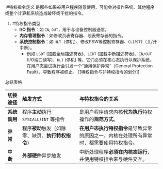  #特权指令定义  是那些如果被用户程序随意使用，可能会对操作系统、其他程序或整个计算机系统造成破坏或干扰的指令。

1. #特权指令类型
	*   **I/O 指令**：如 `IN`, `OUT`，用于与设备控制器通信。
    *   **内存管理指令**：如修改页表寄存器、段表寄存器的指令。
    *   **系统控制指令**：如 `HLT`（停机）、修改PSW等控制寄存器、`CLI`/`STI`（关/开中断）。
	    * 例如 `LGDT` (加载全局描述符表)、`LIDT` (加载中断描述符表)、`IN/OUT` (I/O端口读写)、`HLT` (停机) 等。它们必须在核心态执行以保护系统。在用户态尝试执行会引发一个“通用保护异常”（General Protection Fault），导致程序被终止。
[[特权指令与非特权指令的划分]] 

总结表格

| 切换途径     | 触发方式                           | 与特权指令的关系                                       |
| :------- | :----------------------------- | :--------------------------------------------- |
| **系统调用** | 程序**主动**执行 `SYSCALL`/`INT` 等指令 | 是用户程序请求内核**代为执行**特权操作的**规范方式**。                |
| **异 常**  | 程序**被动**触发（如除零、缺页、**执行特权指令**）  | **在用户态执行特权指令**是导致异常的原因之一。内核在处理所有异常时，都需要使用特权指令。 |
| **中 断**  | **外部硬件**异步触发                   | 中断处理程序**必须在内核态运行**，并使用特权指令来与硬件交互。              |
